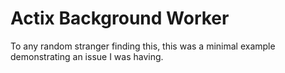 # Actix Background Worker

To any random stranger finding this, this was a minimal example demonstrating
an issue I was having.

